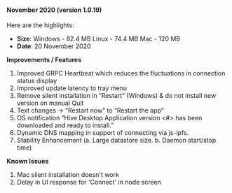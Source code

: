
#### November 2020 (version 1.0.19)

Here are the highlights:

* **Size**: 
   Windows - 82.4 MB
   Linux - 74.4 MB
   Mac -  120 MB
* **Date**: 20 November 2020

**Improvements / Features**

1. Improved GRPC Heartbeat which reduces the fluctuations in connection status display
2. Improved update latency to tray menu
3. Remove silent installation in “Restart” (Windows) & do not install new version on manual Quit
4. Text changes → “Restart now” to “Restart the app”
5. OS notification “Hive Desktop Application version <#> has been downloaded and ready to install.”
6. Dynamic DNS mapping in support of connecting via js-ipfs.
7. Stability Enhancement (a. Large datastore size. b.  Daemon start/stop time) 

**Known Issues**
1. Mac silent installation doesn't work
2. Delay in UI response for 'Connect' in node screen

